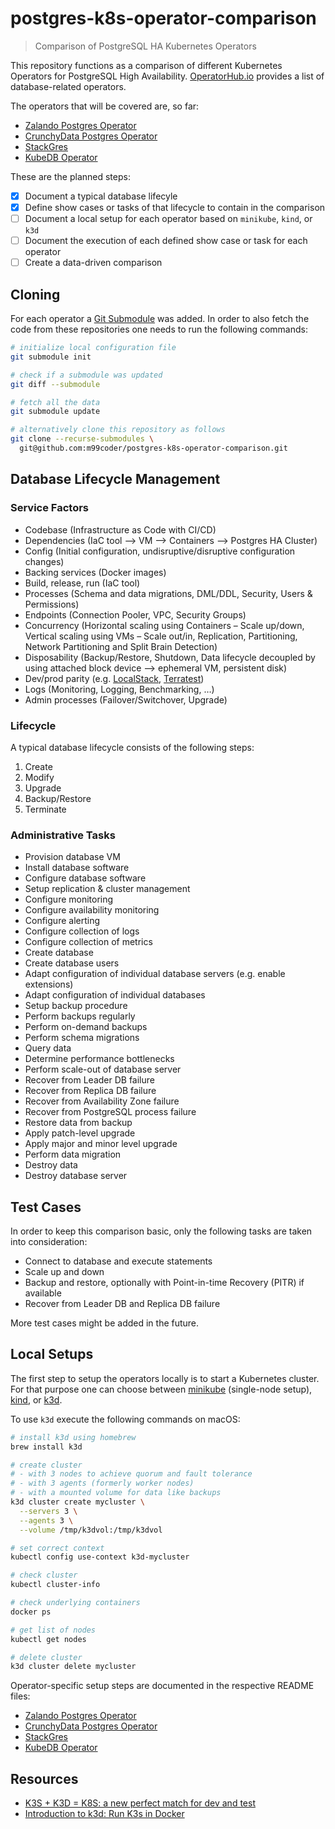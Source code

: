 # postgres-k8s-operator-comparison

> Comparison of PostgreSQL HA Kubernetes Operators

This repository functions as a comparison of different Kubernetes Operators for PostgreSQL High Availability. [OperatorHub.io](https://operatorhub.io/?category=Database) provides a list of database-related operators.

The operators that will be covered are, so far:

- [Zalando Postgres Operator](https://github.com/zalando/postgres-operator)
- [CrunchyData Postgres Operator](https://github.com/CrunchyData/postgres-operator)
- [StackGres](https://gitlab.com/ongresinc/stackgres)
- [KubeDB Operator](https://github.com/kubedb/operator)

These are the planned steps:

- [x] Document a typical database lifecyle
- [x] Define show cases or tasks of that lifecycle to contain in the comparison
- [ ] Document a local setup for each operator based on `minikube`, `kind`, or `k3d`
- [ ] Document the execution of each defined show case or task for each operator
- [ ] Create a data-driven comparison

## Cloning

For each operator a [Git Submodule](https://git-scm.com/book/en/v2/Git-Tools-Submodules) was added. In order to also fetch the code from these repositories one needs to run the following commands:

```bash
# initialize local configuration file
git submodule init

# check if a submodule was updated
git diff --submodule

# fetch all the data
git submodule update

# alternatively clone this repository as follows
git clone --recurse-submodules \
  git@github.com:m99coder/postgres-k8s-operator-comparison.git
```

## Database Lifecycle Management

### Service Factors

- Codebase (Infrastructure as Code with CI/CD)
- Dependencies (IaC tool ⟶ VM ⟶ Containers ⟶ Postgres HA Cluster)
- Config (Initial configuration, undisruptive/disruptive configuration changes)
- Backing services (Docker images)
- Build, release, run (IaC tool)
- Processes (Schema and data migrations, DML/DDL, Security, Users & Permissions)
- Endpoints (Connection Pooler, VPC, Security Groups)
- Concurrency (Horizontal scaling using Containers – Scale up/down, Vertical scaling using VMs – Scale out/in, Replication, Partitioning, Network Partitioning and Split Brain Detection)
- Disposability (Backup/Restore, Shutdown, Data lifecycle decoupled by using attached block device ⟶ ephemeral VM, persistent disk)
- Dev/prod parity (e.g. [LocalStack](https://github.com/localstack/localstack), [Terratest](https://github.com/gruntwork-io/terratest))
- Logs (Monitoring, Logging, Benchmarking, …)
- Admin processes (Failover/Switchover, Upgrade)

### Lifecycle

A typical database lifecycle consists of the following steps:

1. Create
2. Modify
3. Upgrade
4. Backup/Restore
5. Terminate

### Administrative Tasks

- Provision database VM
- Install database software
- Configure database software
- Setup replication & cluster management
- Configure monitoring
- Configure availability monitoring
- Configure alerting
- Configure collection of logs
- Configure collection of metrics
- Create database
- Create database users
- Adapt configuration of individual database servers (e.g. enable extensions)
- Adapt configuration of individual databases
- Setup backup procedure
- Perform backups regularly
- Perform on-demand backups
- Perform schema migrations
- Query data
- Determine performance bottlenecks
- Perform scale-out of database server
- Recover from Leader DB failure
- Recover from Replica DB failure
- Recover from Availability Zone failure
- Recover from PostgreSQL process failure
- Restore data from backup
- Apply patch-level upgrade
- Apply major and minor level upgrade
- Perform data migration
- Destroy data
- Destroy database server

## Test Cases

In order to keep this comparison basic, only the following tasks are taken into consideration:

- Connect to database and execute statements
- Scale up and down
- Backup and restore, optionally with Point-in-time Recovery (PITR) if available
- Recover from Leader DB and Replica DB failure

More test cases might be added in the future.

## Local Setups

The first step to setup the operators locally is to start a Kubernetes cluster. For that purpose one can choose between [minikube](https://minikube.sigs.k8s.io/docs/) (single-node setup), [kind](https://kind.sigs.k8s.io/), or [k3d](https://k3d.io/).

To use `k3d` execute the following commands on macOS:

```bash
# install k3d using homebrew
brew install k3d

# create cluster
# - with 3 nodes to achieve quorum and fault tolerance
# - with 3 agents (formerly worker nodes)
# - with a mounted volume for data like backups
k3d cluster create mycluster \
  --servers 3 \
  --agents 3 \
  --volume /tmp/k3dvol:/tmp/k3dvol

# set correct context
kubectl config use-context k3d-mycluster

# check cluster
kubectl cluster-info

# check underlying containers
docker ps

# get list of nodes
kubectl get nodes

# delete cluster
k3d cluster delete mycluster
```

Operator-specific setup steps are documented in the respective README files:

- [Zalando Postgres Operator](./docs/ZALANDO.md)
- [CrunchyData Postgres Operator](./docs/CRUNCHYDATA.md)
- [StackGres](./docs/STACKGRES.md)
- [KubeDB Operator](./docs/KUBEDB.md)

## Resources

- [K3S + K3D = K8S: a new perfect match for dev and test](https://en.sokube.ch/post/k3s-k3d-k8s-a-new-perfect-match-for-dev-and-test-1)
- [Introduction to k3d: Run K3s in Docker](https://www.suse.com/c/introduction-k3d-run-k3s-docker-src/)
